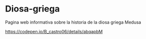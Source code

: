 # Diosa-griega
Pagina web informativa sobre la historia de la diosa griega Medusa

https://codepen.io/B_castro06/details/abqapbM
